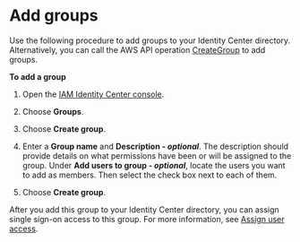 # Add groups<a name="addgroups"></a>

Use the following procedure to add groups to your Identity Center directory\. Alternatively, you can call the AWS API operation [CreateGroup](https://docs.aws.amazon.com/singlesignon/latest/IdentityStoreAPIReference/API_CreateGroup.html) to add groups\.

**To add a group**

1. Open the [IAM Identity Center console](https://console.aws.amazon.com/singlesignon)\.

1. Choose **Groups**\.

1. Choose **Create group**\.

1. Enter a **Group name** and **Description \- *optional***\. The description should provide details on what permissions have been or will be assigned to the group\. Under **Add users to group \- *optional***, locate the users you want to add as members\. Then select the check box next to each of them\.

1. Choose **Create group**\.

After you add this group to your Identity Center directory, you can assign single sign\-on access to this group\. For more information, see [Assign user access](useraccess.md#assignusers)\.